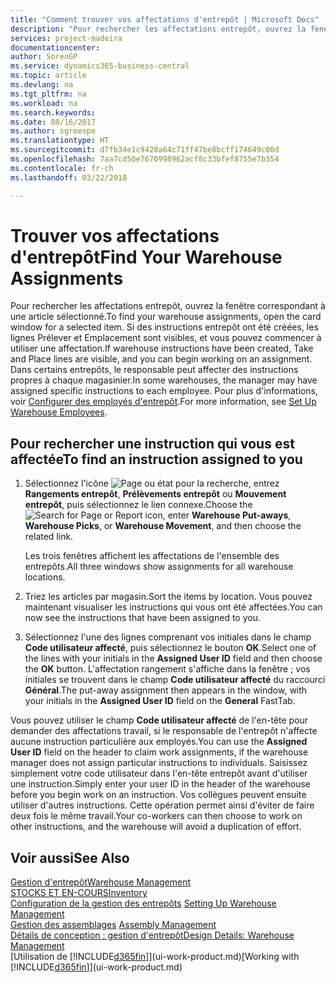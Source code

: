 ```yaml
---
title: "Comment trouver vos affectations d'entrepôt | Microsoft Docs"
description: "Pour rechercher les affectations entrepôt, ouvrez la fenêtre correspondant à une article sélectionné. Si des instructions entrepôt ont été créées, les lignes Prélever et Emplacement sont visibles, et vous pouvez commencer à utiliser une affectation. Dans certains entrepôts, le responsable peut affecter des instructions propres à chaque magasinier."
services: project-madeira
documentationcenter: 
author: SorenGP
ms.service: dynamics365-business-central
ms.topic: article
ms.devlang: na
ms.tgt_pltfrm: na
ms.workload: na
ms.search.keywords: 
ms.date: 08/16/2017
ms.author: sgroespe
ms.translationtype: HT
ms.sourcegitcommit: d7fb34e1c9428a64c71ff47be8bcff174649c00d
ms.openlocfilehash: 7aa7cd50e7670998962acf8c33bfef8755e7b354
ms.contentlocale: fr-ch
ms.lasthandoff: 03/22/2018

---
```

# <a name="find-your-warehouse-assignments"></a><span data-ttu-id="009c1-105">Trouver vos affectations d'entrepôt</span><span class="sxs-lookup"><span data-stu-id="009c1-105">Find Your Warehouse Assignments</span></span>
<span data-ttu-id="009c1-106">Pour rechercher les affectations entrepôt, ouvrez la fenêtre correspondant à une article sélectionné.</span><span class="sxs-lookup"><span data-stu-id="009c1-106">To find your warehouse assignments, open the card window for a selected item.</span></span> <span data-ttu-id="009c1-107">Si des instructions entrepôt ont été créées, les lignes Prélever et Emplacement sont visibles, et vous pouvez commencer à utiliser une affectation.</span><span class="sxs-lookup"><span data-stu-id="009c1-107">If warehouse instructions have been created, Take and Place lines are visible, and you can begin working on an assignment.</span></span> <span data-ttu-id="009c1-108">Dans certains entrepôts, le responsable peut affecter des instructions propres à chaque magasinier.</span><span class="sxs-lookup"><span data-stu-id="009c1-108">In some warehouses, the manager may have assigned specific instructions to each employee.</span></span> <span data-ttu-id="009c1-109">Pour plus d'informations, voir [Configurer des employés d'entrepôt](warehouse-how-to-set-up-warehouse-employees.md).</span><span class="sxs-lookup"><span data-stu-id="009c1-109">For more information, see [Set Up Warehouse Employees](warehouse-how-to-set-up-warehouse-employees.md).</span></span>

## <a name="to-find-an-instruction-assigned-to-you"></a><span data-ttu-id="009c1-110">Pour rechercher une instruction qui vous est affectée</span><span class="sxs-lookup"><span data-stu-id="009c1-110">To find an instruction assigned to you</span></span>  
1.  <span data-ttu-id="009c1-111">Sélectionnez l'icône ![Page ou état pour la recherche](media/ui-search/search_small.png "Page ou état pour la recherche"), entrez **Rangements entrepôt**, **Prélèvements entrepôt** ou **Mouvement entrepôt**, puis sélectionnez le lien connexe.</span><span class="sxs-lookup"><span data-stu-id="009c1-111">Choose the ![Search for Page or Report](media/ui-search/search_small.png "Search for Page or Report icon") icon, enter **Warehouse Put-aways**, **Warehouse Picks**, or **Warehouse Movement**, and then choose the related link.</span></span>

    <span data-ttu-id="009c1-112">Les trois fenêtres affichent les affectations de l'ensemble des entrepôts.</span><span class="sxs-lookup"><span data-stu-id="009c1-112">All three windows show assignments for all warehouse locations.</span></span>  

2. <span data-ttu-id="009c1-113">Triez les articles par magasin.</span><span class="sxs-lookup"><span data-stu-id="009c1-113">Sort the items by location.</span></span> <span data-ttu-id="009c1-114">Vous pouvez maintenant visualiser les instructions qui vous ont été affectées.</span><span class="sxs-lookup"><span data-stu-id="009c1-114">You can now see the instructions that have been assigned to you.</span></span>  
3. <span data-ttu-id="009c1-115">Sélectionnez l'une des lignes comprenant vos initiales dans le champ **Code utilisateur affecté**, puis sélectionnez le bouton **OK**.</span><span class="sxs-lookup"><span data-stu-id="009c1-115">Select one of the lines with your initials in the **Assigned User ID** field and then choose the **OK** button.</span></span> <span data-ttu-id="009c1-116">L'affectation rangement s'affiche dans la fenêtre ; vos initiales se trouvent dans le champ **Code utilisateur affecté** du raccourci **Général**.</span><span class="sxs-lookup"><span data-stu-id="009c1-116">The put-away assignment then appears in the window, with your initials in the **Assigned User ID** field on the **General** FastTab.</span></span>  

<span data-ttu-id="009c1-117">Vous pouvez utiliser le champ **Code utilisateur affecté** de l'en-tête pour demander des affectations travail, si le responsable de l'entrepôt n'affecte aucune instruction particulière aux employés.</span><span class="sxs-lookup"><span data-stu-id="009c1-117">You can use the **Assigned User ID** field on the header to claim work assignments, if the warehouse manager does not assign particular instructions to individuals.</span></span> <span data-ttu-id="009c1-118">Saisissez simplement votre code utilisateur dans l'en-tête entrepôt avant d'utiliser une instruction.</span><span class="sxs-lookup"><span data-stu-id="009c1-118">Simply enter your user ID in the header of the warehouse before you begin work on an instruction.</span></span> <span data-ttu-id="009c1-119">Vos collègues peuvent ensuite utiliser d'autres instructions. Cette opération permet ainsi d'éviter de faire deux fois le même travail.</span><span class="sxs-lookup"><span data-stu-id="009c1-119">Your co-workers can then choose to work on other instructions, and the warehouse will avoid a duplication of effort.</span></span>  

## <a name="see-also"></a><span data-ttu-id="009c1-120">Voir aussi</span><span class="sxs-lookup"><span data-stu-id="009c1-120">See Also</span></span>  
[<span data-ttu-id="009c1-121">Gestion d'entrepôt</span><span class="sxs-lookup"><span data-stu-id="009c1-121">Warehouse Management</span></span>](warehouse-manage-warehouse.md)  
[<span data-ttu-id="009c1-122">STOCKS ET EN-COURS</span><span class="sxs-lookup"><span data-stu-id="009c1-122">Inventory</span></span>](inventory-manage-inventory.md)  
<span data-ttu-id="009c1-123">[Configuration de la gestion des entrepôts](warehouse-setup-warehouse.md)   </span><span class="sxs-lookup"><span data-stu-id="009c1-123">[Setting Up Warehouse Management](warehouse-setup-warehouse.md)   </span></span>  
<span data-ttu-id="009c1-124">[Gestion des assemblages](assembly-assemble-items.md)  </span><span class="sxs-lookup"><span data-stu-id="009c1-124">[Assembly Management](assembly-assemble-items.md)  </span></span>  
[<span data-ttu-id="009c1-125">Détails de conception : gestion d'entrepôt</span><span class="sxs-lookup"><span data-stu-id="009c1-125">Design Details: Warehouse Management</span></span>](design-details-warehouse-management.md)  
<span data-ttu-id="009c1-126">[Utilisation de [!INCLUDE[d365fin](includes/d365fin_md.md)]](ui-work-product.md)</span><span class="sxs-lookup"><span data-stu-id="009c1-126">[Working with [!INCLUDE[d365fin](includes/d365fin_md.md)]](ui-work-product.md)</span></span> 

